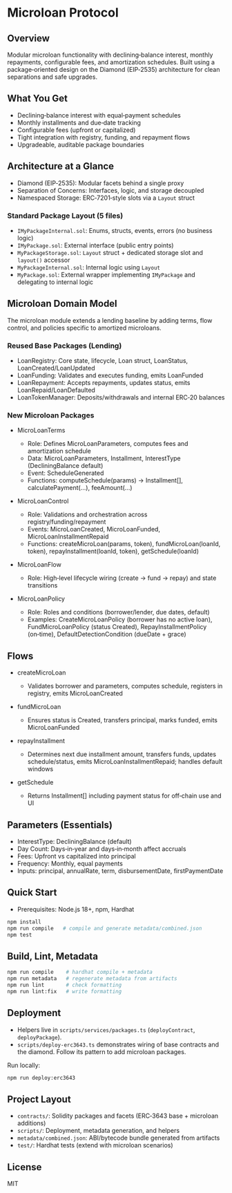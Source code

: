 # Microloan Protocol

## Overview

Modular microloan functionality with declining‑balance interest, monthly repayments, configurable fees, and amortization schedules. Built using a package‑oriented design on the Diamond (EIP‑2535) architecture for clean separations and safe upgrades.

## What You Get

- Declining‑balance interest with equal‑payment schedules
- Monthly installments and due‑date tracking
- Configurable fees (upfront or capitalized)
- Tight integration with registry, funding, and repayment flows
- Upgradeable, auditable package boundaries

## Architecture at a Glance

- Diamond (EIP‑2535): Modular facets behind a single proxy
- Separation of Concerns: Interfaces, logic, and storage decoupled
- Namespaced Storage: ERC‑7201‑style slots via a `Layout` struct

### Standard Package Layout (5 files)

- `IMyPackageInternal.sol`: Enums, structs, events, errors (no business logic)
- `IMyPackage.sol`: External interface (public entry points)
- `MyPackageStorage.sol`: `Layout` struct + dedicated storage slot and `layout()` accessor
- `MyPackageInternal.sol`: Internal logic using `Layout`
- `MyPackage.sol`: External wrapper implementing `IMyPackage` and delegating to internal logic

## Microloan Domain Model

The microloan module extends a lending baseline by adding terms, flow control, and policies specific to amortized microloans.

### Reused Base Packages (Lending)

- LoanRegistry: Core state, lifecycle, Loan struct, LoanStatus, LoanCreated/LoanUpdated
- LoanFunding: Validates and executes funding, emits LoanFunded
- LoanRepayment: Accepts repayments, updates status, emits LoanRepaid/LoanDefaulted
- LoanTokenManager: Deposits/withdrawals and internal ERC‑20 balances

### New Microloan Packages

- MicroLoanTerms

  - Role: Defines MicroLoanParameters, computes fees and amortization schedule
  - Data: MicroLoanParameters, Installment, InterestType (DecliningBalance default)
  - Event: ScheduleGenerated
  - Functions: computeSchedule(params) → Installment[], calculatePayment(...), feeAmount(...)

- MicroLoanControl

  - Role: Validations and orchestration across registry/funding/repayment
  - Events: MicroLoanCreated, MicroLoanFunded, MicroLoanInstallmentRepaid
  - Functions: createMicroLoan(params, token), fundMicroLoan(loanId, token), repayInstallment(loanId, token), getSchedule(loanId)

- MicroLoanFlow

  - Role: High‑level lifecycle wiring (create → fund → repay) and state transitions

- MicroLoanPolicy
  - Role: Roles and conditions (borrower/lender, due dates, default)
  - Examples: CreateMicroLoanPolicy (borrower has no active loan), FundMicroLoanPolicy (status Created), RepayInstallmentPolicy (on‑time), DefaultDetectionCondition (dueDate + grace)

## Flows

- createMicroLoan

  - Validates borrower and parameters, computes schedule, registers in registry, emits MicroLoanCreated

- fundMicroLoan

  - Ensures status is Created, transfers principal, marks funded, emits MicroLoanFunded

- repayInstallment

  - Determines next due installment amount, transfers funds, updates schedule/status, emits MicroLoanInstallmentRepaid; handles default windows

- getSchedule
  - Returns Installment[] including payment status for off‑chain use and UI

## Parameters (Essentials)

- InterestType: DecliningBalance (default)
- Day Count: Days‑in‑year and days‑in‑month affect accruals
- Fees: Upfront vs capitalized into principal
- Frequency: Monthly, equal payments
- Inputs: principal, annualRate, term, disbursementDate, firstPaymentDate

## Quick Start

- Prerequisites: Node.js 18+, npm, Hardhat

```bash
npm install
npm run compile   # compile and generate metadata/combined.json
npm test
```

## Build, Lint, Metadata

```bash
npm run compile    # hardhat compile + metadata
npm run metadata   # regenerate metadata from artifacts
npm run lint       # check formatting
npm run lint:fix   # write formatting
```

## Deployment

- Helpers live in `scripts/services/packages.ts` (`deployContract`, `deployPackage`).
- `scripts/deploy-erc3643.ts` demonstrates wiring of base contracts and the diamond. Follow its pattern to add microloan packages.

Run locally:

```bash
npm run deploy:erc3643
```

## Project Layout

- `contracts/`: Solidity packages and facets (ERC‑3643 base + microloan additions)
- `scripts/`: Deployment, metadata generation, and helpers
- `metadata/combined.json`: ABI/bytecode bundle generated from artifacts
- `test/`: Hardhat tests (extend with microloan scenarios)

## License

MIT
